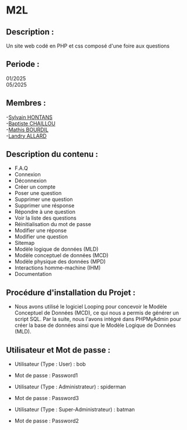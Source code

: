 # M2L
## Description : 
Un site web codé en PHP et css composé d'une foire aux questions

## Periode : 
01/2025  
05/2025

## Membres : 
-[Sylvain HONTANS](https://github.com/Hontans)  
-[Baptiste CHAILLOU](https://github.com/FastAze)  
-[Mathis BOURDIL](https://github.com/Mathis-Dev25)  
-[Landry ALLARD](https://github.com/LandryAld)   

## Description du contenu : 
-  F.A.Q  
-  Connexion  
-  Déconnexion  
-  Créer un compte  
-  Poser une question  
-  Supprimer une question
-  Supprimer une résponse
-  Répondre à une question  
-  Voir la liste des questions  
-  Réinitialisation du mot de passe 
-  Modifier une réponse
-  Modifier une question 
-  Sitemap  
-  Modèle logique de données (MLD)  
-  Modèle conceptuel de données (MCD)  
-  Modèle physique des données (MPD)  
-  Interactions homme-machine (IHM)  
-  Documentation
## Procédure d'installation du Projet : 
- Nous avons utilisé le logiciel Looping pour concevoir le Modèle Conceptuel de Données (MCD), ce qui nous a permis de générer un script SQL. Par la suite, nous l'avons intégré dans PHPMyAdmin pour créer la base de données ainsi que le Modèle Logique de Données (MLD).

## Utilisateur et Mot de passe : 
- Utilisateur (Type : User) : bob  
-  Mot de passe : Password1  

-  Utilisateur (Type : Administrateur) : spiderman  
-  Mot de passe : Password3

-  Utilisateur (Type : Super-Administrateur) : batman  
-  Mot de passe : Password2
